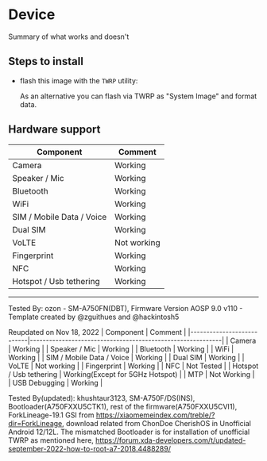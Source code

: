# Device

Summary of what works and doesn't

## Steps to install

* flash this image with the `TWRP` utility:

    As an alternative you can flash via TWRP as "System Image" and format data.

## Hardware support

| Component                 |      Comment                                              |
|---------------------------|-----------------------------------------------------------|
| Camera                    | Working                                                |
| Speaker / Mic             | Working                                                    |
| Bluetooth                 | Working                                                    |
| WiFi                      | Working                                                    |
| SIM / Mobile Data / Voice | Working                                                    |
| Dual SIM | Working                                                    |
| VoLTE                     | Not working                                                    |
| Fingerprint               | Working                                                    |
| NFC                       | Working 
| Hotspot / Usb tethering   | Working                                           |
---

Tested By: ozon - SM-A750FN(DBT), Firmware Version AOSP 9.0 v110 - Template created by @zguithues and @hackintosh5

Reupdated on Nov 18, 2022 
| Component                 |      Comment                                               |
|---------------------------|------------------------------------------------------------|
| Camera                    | Working                                                    |
| Speaker / Mic             | Working                                                    |
| Bluetooth                 | Working                                                    |
| WiFi                      | Working                                                    |
| SIM / Mobile Data / Voice | Working                                                    |
| Dual SIM                  | Working                                                    |
| VoLTE                     | Not working                                                |
| Fingerprint               | Working                                                    |
| NFC                       | Not Tested                                                 |
| Hotspot / Usb tethering   | Working(Except for 5GHz Hotspot)                           |
| MTP                       | Not Working                                                |
| USB Debugging             | Working                                                    |



Tested By(updated):  khushtaur3123, SM-A750F/DS(INS), Bootloader(A750FXXU5CTK1), rest of the firmware(A750FXXU5CVI1), ForkLineage-19.1 GSI from https://xiaomemeindex.com/treble/?dir=ForkLineage, download related from ChonDoe CherishOS in Unofficial Android 12/12L.
The mismatched Bootloader is for installation of unofficial TWRP as mentioned here, https://forum.xda-developers.com/t/updated-september-2022-how-to-root-a7-2018.4488289/